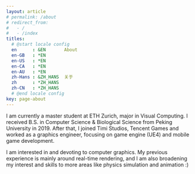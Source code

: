 ```yaml
---
layout: article
# permalink: /about
# redirect_from:
#   - /
#   - /index
titles:
  # @start locale config
  en      : &EN       About
  en-GB   : *EN
  en-US   : *EN
  en-CA   : *EN
  en-AU   : *EN
  zh-Hans : &ZH_HANS  关于
  zh      : *ZH_HANS
  zh-CN   : *ZH_HANS
  # @end locale config
key: page-about
---
```


I am currently a master student at ETH Zurich, major in Visual Computing. I received B.S. in Computer Science & Biological Science from Peking University in 2019. After that, I joined Timi Studios, Tencent Games and worked as a graphics engineer, focusing on game engine (UE4) and mobile game development.

I am interested in and devoting to computer graphics. My previous experience is mainly around real-time rendering, and I am also broadening my interest and skills to more areas like physics simulation and animation :)

## 

